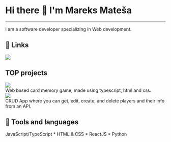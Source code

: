 # Hi there 👋 I'm Mareks Mateša
---
I am a software developer specializing in Web development.

## 🔗 Links
[![](https://img.shields.io/badge/LinkedIn-0077B5?style=for-the-badge&logo=linkedin&logoColor=white)](https://www.linkedin.com/in/kristofersprancitis/)

## TOP projects
[![](https://img.shields.io/badge/Project-1-red?style=for-the-badge&logo=github)](https://github.com/Pingein/memory-game)<br />
Web based card memory game, made using typescript, html and css.<br />
[![](https://img.shields.io/badge/Project-2-red?style=for-the-badge&logo=github)](https://github.com/Pingein/test-task)<br />
CRUD App where you can get, edit, create, and delete players and their info from an API.<br />
<!-- [![](https://img.shields.io/badge/Project-3-red?style=for-the-badge&logo=github)]()<br />
--<br /> -->

## 🧰 Tools and languages
JavaScript/TypeScript  *  HTML & CSS  *   ReactJS  *  Python
